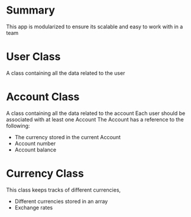 # Summary
This app is modularized to ensure its scalable and easy to work with in a team
# User Class
A class containing all the data related to the user
# Account Class
A class containing all the data related to the account
Each user should be associated with at least one Account
The Account has a reference to the following:
- The currency stored in the current Account
- Account number
- Account balance
# Currency Class
This class keeps tracks of different currencies,
- Different currencies stored in an array
- Exchange rates
